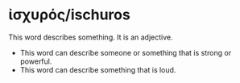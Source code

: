 # ἰσχυρός/ischuros
This word describes something. It is an adjective.

* This word can describe someone or something that is strong or powerful.
* This word can describe something that is loud. 
